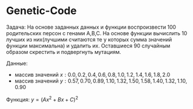 # Genetic-Code

Задача: На основе заданных данных и функции воспроизвести 100 родительских персон с генами A,B,C. На основе функции вычислить 10 лучших из них(лучшими считаются те у которых сумма значений функции максимальна) и удалить их. Оставшиеся 90 случайным образом скрестить и подвергнуть мутациям.

Данные:
* массив значений $x:  0.0, 0.2, 0.4, 0.6, 0.8, 1.0, 1.2, 1.4, 1.6, 1.8, 2.0$
* массив значений $y:  0.57, 0.70, 0.89, 1.10, 1.32, 1.50, 1.58, 1.40, 1.32, 1.10, 0.90$

Функция:
$y = (Ax^2 + Bx + C)^2$
